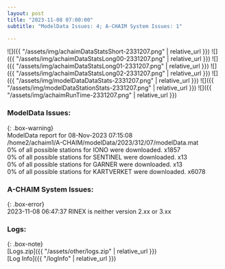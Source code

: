 ```yaml
---
layout: post
title: "2023-11-08 07:00:00"
subtitle: "ModelData Issues: 4; A-CHAIM System Issues: 1"

---
```


![]({{ "/assets/img/achaimDataStatsShort-2331207.png" | relative_url }})
![]({{ "/assets/img/achaimDataStatsLong00-2331207.png" | relative_url }})
![]({{ "/assets/img/achaimDataStatsLong01-2331207.png" | relative_url }})
![]({{ "/assets/img/achaimDataStatsLong02-2331207.png" | relative_url }})
![]({{ "/assets/img/modelDataDataStats-2331207.png" | relative_url }})
![]({{ "/assets/img/modelDataStationStats-2331207.png" | relative_url }})
![]({{ "/assets/img/achaimRunTime-2331207.png" | relative_url }})


### ModelData Issues:  
  
{: .box-warning}  
 ModelData report for 08-Nov-2023 07:15:08   
 /home2/achaim1/A-CHAIM/modelData/2023/312/07/modelData.mat   
 0% of all possible stations for IONO were downloaded. x1857   
 0% of all possible stations for SENTINEL were downloaded. x13   
 0% of all possible stations for GARNER were downloaded. x13   
 0% of all possible stations for KARTVERKET were downloaded. x6078   
  
### A-CHAIM System Issues:  
  
{: .box-error}  
2023-11-08 06:47:37 RINEX is neither version 2.xx or 3.xx  

### Logs:  
  
{: .box-note}  
[Logs.zip]({{ "/assets/other/logs.zip" | relative_url }})  
[Log Info]({{ "/logInfo" | relative_url }})  
